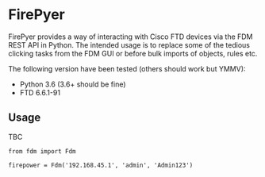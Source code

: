 # FirePyer

FirePyer provides a way of interacting with Cisco FTD devices via the FDM REST API in Python. The intended usage is to replace some of the tedious clicking tasks from the FDM GUI or before bulk imports of objects, rules etc.

The following version have been tested (others should work but YMMV):
- Python 3.6 (3.6+ should be fine)
- FTD 6.6.1-91

## Usage

TBC

`from fdm import Fdm`

`firepower = Fdm('192.168.45.1', 'admin', 'Admin123')`